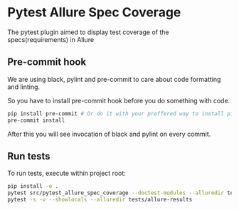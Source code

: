 # Pytest Allure Spec Coverage

The pytest plugin aimed to display test coverage of the specs(requirements) in Allure

## Pre-commit hook

We are using black, pylint and pre-commit to care about code formatting and linting.

So you have to install pre-commit hook before you do something with code.

``` sh
pip install pre-commit # Or do it with your preffered way to install pip packages
pre-commit install
```

After this you will see invocation of black and pylint on every commit.

## Run tests

To run tests, execute within project root:

```bash
pip install -e .
pytest src/pytest_allure_spec_coverage --doctest-modules --alluredir tests/allure-results
pytest -s -v --showlocals --alluredir tests/allure-results
```
